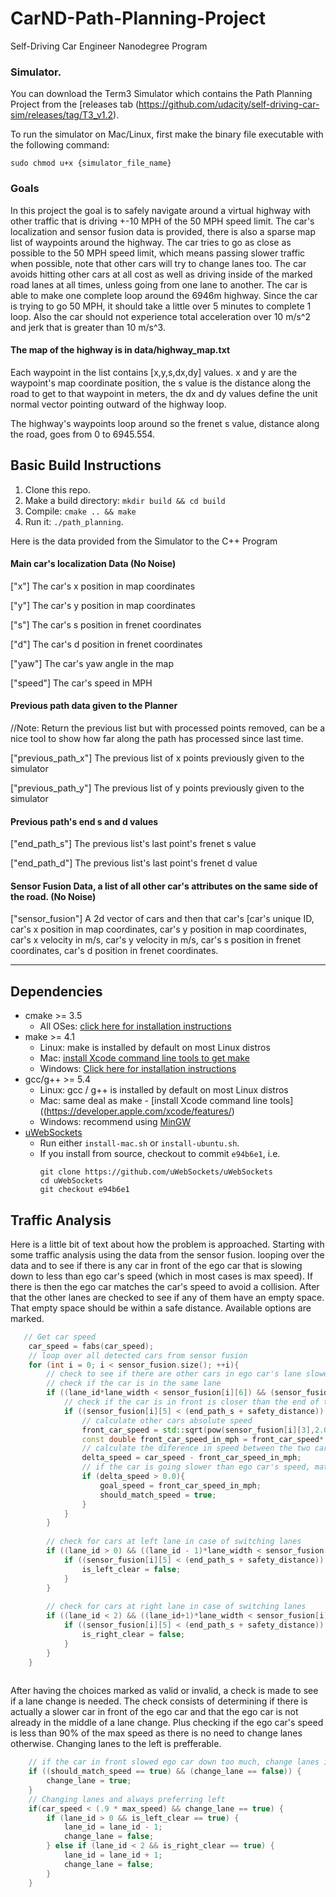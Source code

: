 # CarND-Path-Planning-Project
Self-Driving Car Engineer Nanodegree Program
   
### Simulator.
You can download the Term3 Simulator which contains the Path Planning Project from the [releases tab (https://github.com/udacity/self-driving-car-sim/releases/tag/T3_v1.2).  

To run the simulator on Mac/Linux, first make the binary file executable with the following command:
```shell
sudo chmod u+x {simulator_file_name}
```

### Goals
In this project the goal is to safely navigate around a virtual highway with other traffic that is driving +-10 MPH of the 50 MPH speed limit. The car's localization and sensor fusion data is provided, there is also a sparse map list of waypoints around the highway. The car tries to go as close as possible to the 50 MPH speed limit, which means passing slower traffic when possible, note that other cars will try to change lanes too. The car avoids hitting other cars at all cost as well as driving inside of the marked road lanes at all times, unless going from one lane to another. The car is able to make one complete loop around the 6946m highway. Since the car is trying to go 50 MPH, it should take a little over 5 minutes to complete 1 loop. Also the car should not experience total acceleration over 10 m/s^2 and jerk that is greater than 10 m/s^3.

#### The map of the highway is in data/highway_map.txt
Each waypoint in the list contains  [x,y,s,dx,dy] values. x and y are the waypoint's map coordinate position, the s value is the distance along the road to get to that waypoint in meters, the dx and dy values define the unit normal vector pointing outward of the highway loop.

The highway's waypoints loop around so the frenet s value, distance along the road, goes from 0 to 6945.554.

## Basic Build Instructions

1. Clone this repo.
2. Make a build directory: `mkdir build && cd build`
3. Compile: `cmake .. && make`
4. Run it: `./path_planning`.

Here is the data provided from the Simulator to the C++ Program

#### Main car's localization Data (No Noise)

["x"] The car's x position in map coordinates

["y"] The car's y position in map coordinates

["s"] The car's s position in frenet coordinates

["d"] The car's d position in frenet coordinates

["yaw"] The car's yaw angle in the map

["speed"] The car's speed in MPH

#### Previous path data given to the Planner

//Note: Return the previous list but with processed points removed, can be a nice tool to show how far along
the path has processed since last time. 

["previous_path_x"] The previous list of x points previously given to the simulator

["previous_path_y"] The previous list of y points previously given to the simulator

#### Previous path's end s and d values 

["end_path_s"] The previous list's last point's frenet s value

["end_path_d"] The previous list's last point's frenet d value

#### Sensor Fusion Data, a list of all other car's attributes on the same side of the road. (No Noise)

["sensor_fusion"] A 2d vector of cars and then that car's [car's unique ID, car's x position in map coordinates, car's y position in map coordinates, car's x velocity in m/s, car's y velocity in m/s, car's s position in frenet coordinates, car's d position in frenet coordinates. 

---

## Dependencies

* cmake >= 3.5
  * All OSes: [click here for installation instructions](https://cmake.org/install/)
* make >= 4.1
  * Linux: make is installed by default on most Linux distros
  * Mac: [install Xcode command line tools to get make](https://developer.apple.com/xcode/features/)
  * Windows: [Click here for installation instructions](http://gnuwin32.sourceforge.net/packages/make.htm)
* gcc/g++ >= 5.4
  * Linux: gcc / g++ is installed by default on most Linux distros
  * Mac: same deal as make - [install Xcode command line tools]((https://developer.apple.com/xcode/features/)
  * Windows: recommend using [MinGW](http://www.mingw.org/)
* [uWebSockets](https://github.com/uWebSockets/uWebSockets)
  * Run either `install-mac.sh` or `install-ubuntu.sh`.
  * If you install from source, checkout to commit `e94b6e1`, i.e.
    ```
    git clone https://github.com/uWebSockets/uWebSockets 
    cd uWebSockets
    git checkout e94b6e1
    ```

## Traffic Analysis
Here is a little bit of text about how the problem is approached.
Starting with some traffic analysis using the data from the sensor fusion. looping over the data and to see if there is any car in front of the ego car that is slowing down to less than ego car's speed (which in most cases is max speed). If there is then the ego car matches the car's speed to avoid a collision. After that the other lanes are checked to see if any of them have an empty space. That empty space should be within a safe distance. Available options are marked.
```c++
   // Get car speed
    car_speed = fabs(car_speed);
    // loop over all detected cars from sensor fusion
    for (int i = 0; i < sensor_fusion.size(); ++i){
        // check to see if there are other cars in ego car's lane slower than ego car's speed
        // check if the car is in the same lane
        if ((lane_id*lane_width < sensor_fusion[i][6]) && (sensor_fusion[i][6] < (lane_id+1)*lane_width)) {
            // check if the car is in front is closer than the end of the previous path plus a safety distance             
            if ((sensor_fusion[i][5] < (end_path_s + safety_distance)) && (sensor_fusion[i][5] > (car_s - 5.0))) {
                // calculate other cars absolute speed             
                front_car_speed = std::sqrt(pow(sensor_fusion[i][3],2.0) + pow(sensor_fusion[i][4],2.0) ); 
                const double front_car_speed_in_mph = front_car_speed* 2.23694;
                // calculate the diference in speed between the two cars
                delta_speed = car_speed - front_car_speed_in_mph;
                // if the car is going slower than ego car's speed, match its speed
                if (delta_speed > 0.0){
                    goal_speed = front_car_speed_in_mph;
                    should_match_speed = true;
                } 
            }
        }
        
        // check for cars at left lane in case of switching lanes
        if ((lane_id > 0) && ((lane_id - 1)*lane_width < sensor_fusion[i][6]) && (sensor_fusion[i][6] < lane_id*lane_width)) {
            if ((sensor_fusion[i][5] < (end_path_s + safety_distance)) && (sensor_fusion[i][5] > car_s - safety_distance/2)) { 
                is_left_clear = false;
            }            
        }
        
        // check for cars at right lane in case of switching lanes        
        if ((lane_id < 2) && ((lane_id+1)*lane_width < sensor_fusion[i][6]) && (sensor_fusion[i][6] < (lane_id+2)*lane_width) ) {
            if ((sensor_fusion[i][5] < (end_path_s + safety_distance)) && (sensor_fusion[i][5] > car_s - safety_distance/2)) {
                is_right_clear = false;
            } 
        }            
    }        
              
```

After having the choices marked as valid or invalid, a check is made to see if a lane change is needed. The check consists of determining if there is actually a slower car in front of the ego car and that the ego car is not already in the middle of a lane change. Plus checking if the ego car's speed is less than 90% of the max speed as there is no need to change lanes otherwise. Changing lanes to the left is prefferable.

```c++
    // if the car in front slowed ego car down too much, change lanes if a lane change is not already in progress
    if ((should_match_speed == true) && (change_lane == false)) {
        change_lane = true;
    }
    // Changing lanes and always preferring left
    if(car_speed < (.9 * max_speed) && change_lane == true) {
        if (lane_id > 0 && is_left_clear == true) {
            lane_id = lane_id - 1;
            change_lane = false;
        } else if (lane_id < 2 && is_right_clear == true) {
            lane_id = lane_id + 1;
            change_lane = false;
        } 
    }
```